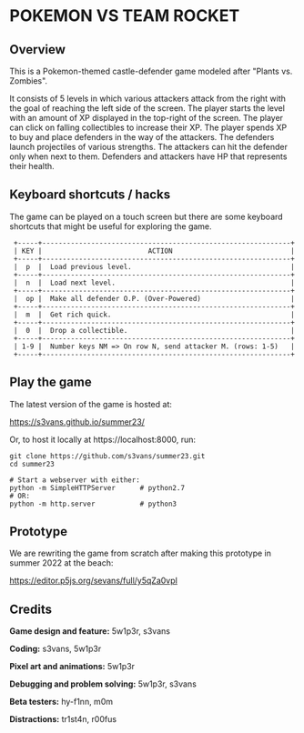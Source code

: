 # POKEMON VS TEAM ROCKET

## Overview

This is a Pokemon-themed castle-defender game modeled after "Plants vs.
Zombies".

It consists of 5 levels in which various attackers attack from the right with
the goal of reaching the left side of the screen. The player starts the level
with an amount of XP displayed in the top-right of the screen. The player can
click on falling collectibles to increase their XP. The player spends XP to buy
and place defenders in the way of the attackers. The defenders launch
projectiles of various strengths. The attackers can hit the defender only when
next to them. Defenders and attackers have HP that represents their health.

## Keyboard shortcuts / hacks

The game can be played on a touch screen but there are some keyboard shortcuts
that might be useful for exploring the game.

```
 +-----+-------------------------------------------------------------+
 | KEY |                          ACTION                             |
 +-----+-------------------------------------------------------------+
 |  p  |  Load previous level.                                       |
 +-----+-------------------------------------------------------------+
 |  n  |  Load next level.                                           |
 +-----+-------------------------------------------------------------+
 |  op |  Make all defender O.P. (Over-Powered)                      |
 +-----+-------------------------------------------------------------+
 |  m  |  Get rich quick.                                            |
 +-----+-------------------------------------------------------------+
 |  0  |  Drop a collectible.                                        |
 +-----+-------------------------------------------------------------+
 | 1-9 |  Number keys NM => On row N, send attacker M. (rows: 1-5)   |
 +-----+-------------------------------------------------------------+
```

## Play the game

The latest version of the game is hosted at: 

https://s3vans.github.io/summer23/

Or, to host it locally at https://localhost:8000, run:

```
git clone https://github.com/s3vans/summer23.git
cd summer23

# Start a webserver with either:
python -m SimpleHTTPServer      # python2.7
# OR:
python -m http.server           # python3
```

## Prototype

We are rewriting the game from scratch after making this prototype in summer
2022 at the beach:

https://editor.p5js.org/sevans/full/y5qZa0vpI

## Credits

**Game design and feature:** 5w1p3r, s3vans

**Coding:** s3vans, 5w1p3r 

**Pixel art and animations:**  5w1p3r

**Debugging and problem solving:** 5w1p3r, s3vans

**Beta testers:** hy-f1nn, m0m

**Distractions:** tr1st4n, r00fus
